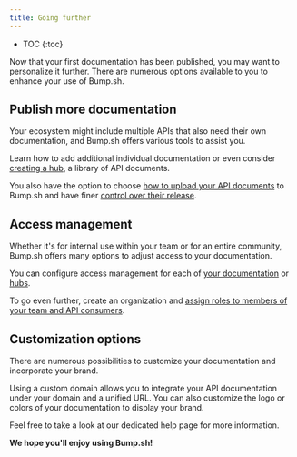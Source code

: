 ```yaml
---
title: Going further
---
```


- TOC
{:toc}

Now that your first documentation has been published, you may want to personalize it further. There are numerous options available to you to enhance your use of Bump.sh.

## Publish more documentation

Your ecosystem might include multiple APIs that also need their own documentation, and Bump.sh offers various tools to assist you.

Learn how to add additional individual documentation or even consider [creating a hub](/help/hubs/), a library of API documents.

You also have the option to choose [how to upload your API documents](/help/continuous-integration/) to Bump.sh and have finer [control over their release](/help/publish-documentation/deploy-and-release-management/).

## Access management

Whether it's for internal use within your team or for an entire community, Bump.sh offers many options to adjust access to your documentation.

You can configure access management for each of [your documentation](/help/publish-documentation/documentation-access-management/) or [hubs](/help/hubs/).

To go even further, create an organization and [assign roles to members of your team and API consumers](/help/organizations/organization-access-management/).

## Customization options

There are numerous possibilities to customize your documentation and incorporate your brand.

Using a custom domain allows you to integrate your API documentation under your domain and a unified URL. You can also customize the logo or colors of your documentation to display your brand.

Feel free to take a look at our dedicated help page for more information.

**We hope you'll enjoy using Bump.sh!**
